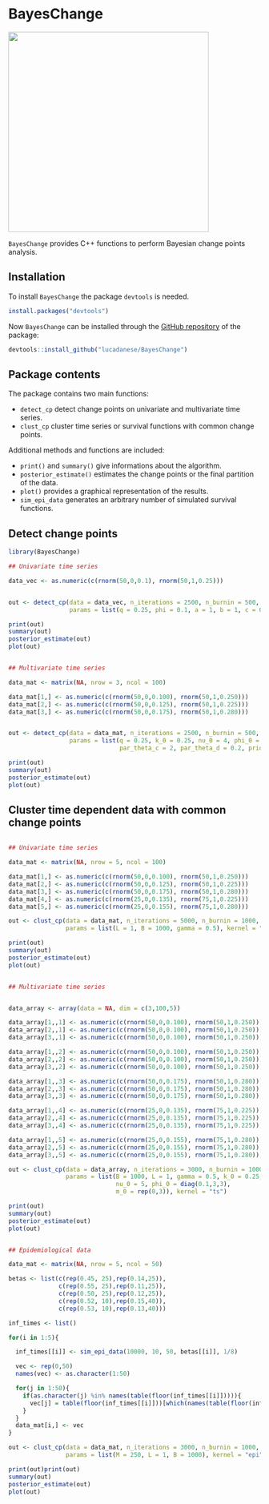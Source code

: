 
# BayesChange

<img src="bayeschange_plot.png" width="400"/>

<!-- badges: start -->
<!-- badges: end -->

`BayesChange` provides C++ functions to perform Bayesian change points analysis. 

## Installation

To install `BayesChange` the package `devtools` is needed. 

``` r
install.packages("devtools")
```

Now `BayesChange` can be installed through the [GitHub repository](https://github.com/lucadanese/BayesChange) of the package:

``` r
devtools::install_github("lucadanese/BayesChange")
```

## Package contents

The package contains two main functions: 

* `detect_cp` detect change points on univariate and multivariate time series. 
* `clust_cp` cluster time series or survival functions with common change points. 

Additional methods and functions are included: 

* `print()` and `summary()` give informations about the algorithm.
* `posterior_estimate()` estimates the change points or the final partition of the data. 
* `plot()` provides a graphical representation of the results. 
* `sim_epi_data` generates an arbitrary number of simulated survival functions. 

## Detect change points 


``` r
library(BayesChange)

## Univariate time series

data_vec <- as.numeric(c(rnorm(50,0,0.1), rnorm(50,1,0.25)))


out <- detect_cp(data = data_vec, n_iterations = 2500, n_burnin = 500,
                 params = list(q = 0.25, phi = 0.1, a = 1, b = 1, c = 0.1))

print(out)
summary(out)
posterior_estimate(out)
plot(out)

``` 

``` r

## Multivariate time series

data_mat <- matrix(NA, nrow = 3, ncol = 100)

data_mat[1,] <- as.numeric(c(rnorm(50,0,0.100), rnorm(50,1,0.250)))
data_mat[2,] <- as.numeric(c(rnorm(50,0,0.125), rnorm(50,1,0.225)))
data_mat[3,] <- as.numeric(c(rnorm(50,0,0.175), rnorm(50,1,0.280)))


out <- detect_cp(data = data_mat, n_iterations = 2500, n_burnin = 500,
                 params = list(q = 0.25, k_0 = 0.25, nu_0 = 4, phi_0 = diag(1,3,3), m_0 = rep(0,3),
                               par_theta_c = 2, par_theta_d = 0.2, prior_var_gamma = 0.1))

print(out)
summary(out)
posterior_estimate(out)
plot(out)

``` 

## Cluster time dependent data with common change points 

``` r

## Univariate time series

data_mat <- matrix(NA, nrow = 5, ncol = 100)

data_mat[1,] <- as.numeric(c(rnorm(50,0,0.100), rnorm(50,1,0.250)))
data_mat[2,] <- as.numeric(c(rnorm(50,0,0.125), rnorm(50,1,0.225)))
data_mat[3,] <- as.numeric(c(rnorm(50,0,0.175), rnorm(50,1,0.280)))
data_mat[4,] <- as.numeric(c(rnorm(25,0,0.135), rnorm(75,1,0.225)))
data_mat[5,] <- as.numeric(c(rnorm(25,0,0.155), rnorm(75,1,0.280)))

out <- clust_cp(data = data_mat, n_iterations = 5000, n_burnin = 1000,
                params = list(L = 1, B = 1000, gamma = 0.5), kernel = "ts")

print(out)
summary(out)
posterior_estimate(out)
plot(out)

``` 

``` r

## Multivariate time series


data_array <- array(data = NA, dim = c(3,100,5))

data_array[1,,1] <- as.numeric(c(rnorm(50,0,0.100), rnorm(50,1,0.250)))
data_array[2,,1] <- as.numeric(c(rnorm(50,0,0.100), rnorm(50,1,0.250)))
data_array[3,,1] <- as.numeric(c(rnorm(50,0,0.100), rnorm(50,1,0.250)))

data_array[1,,2] <- as.numeric(c(rnorm(50,0,0.100), rnorm(50,1,0.250)))
data_array[2,,2] <- as.numeric(c(rnorm(50,0,0.100), rnorm(50,1,0.250)))
data_array[3,,2] <- as.numeric(c(rnorm(50,0,0.100), rnorm(50,1,0.250)))

data_array[1,,3] <- as.numeric(c(rnorm(50,0,0.175), rnorm(50,1,0.280)))
data_array[2,,3] <- as.numeric(c(rnorm(50,0,0.175), rnorm(50,1,0.280)))
data_array[3,,3] <- as.numeric(c(rnorm(50,0,0.175), rnorm(50,1,0.280)))

data_array[1,,4] <- as.numeric(c(rnorm(25,0,0.135), rnorm(75,1,0.225)))
data_array[2,,4] <- as.numeric(c(rnorm(25,0,0.135), rnorm(75,1,0.225)))
data_array[3,,4] <- as.numeric(c(rnorm(25,0,0.135), rnorm(75,1,0.225)))

data_array[1,,5] <- as.numeric(c(rnorm(25,0,0.155), rnorm(75,1,0.280)))
data_array[2,,5] <- as.numeric(c(rnorm(25,0,0.155), rnorm(75,1,0.280)))
data_array[3,,5] <- as.numeric(c(rnorm(25,0,0.155), rnorm(75,1,0.280)))

out <- clust_cp(data = data_array, n_iterations = 3000, n_burnin = 1000,
                params = list(B = 1000, L = 1, gamma = 0.5, k_0 = 0.25,
                              nu_0 = 5, phi_0 = diag(0.1,3,3),
                              m_0 = rep(0,3)), kernel = "ts")

print(out)
summary(out)
posterior_estimate(out)
plot(out)


``` 

``` r

## Epidemiological data

data_mat <- matrix(NA, nrow = 5, ncol = 50)

betas <- list(c(rep(0.45, 25),rep(0.14,25)),
              c(rep(0.55, 25),rep(0.11,25)),
              c(rep(0.50, 25),rep(0.12,25)),
              c(rep(0.52, 10),rep(0.15,40)),
              c(rep(0.53, 10),rep(0.13,40)))

inf_times <- list()

for(i in 1:5){

  inf_times[[i]] <- sim_epi_data(10000, 10, 50, betas[[i]], 1/8)

  vec <- rep(0,50)
  names(vec) <- as.character(1:50)

  for(j in 1:50){
    if(as.character(j) %in% names(table(floor(inf_times[[i]])))){
      vec[j] = table(floor(inf_times[[i]]))[which(names(table(floor(inf_times[[i]]))) == j)]
    }
  }
  data_mat[i,] <- vec
}

out <- clust_cp(data = data_mat, n_iterations = 3000, n_burnin = 1000,
                params = list(M = 250, L = 1, B = 1000), kernel = "epi")

print(out)print(out)
summary(out)
posterior_estimate(out)
plot(out)

```

